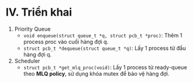 # IV. Triển khai
1. Priority Queue
    - ```void enqueue(struct queue_t *q, struct pcb_t *proc)```: Thêm 1 process proc vào cuối hàng đợi q.
    - ```struct pcb_t *dequeue(struct queue_t *q)```: Lấy 1 process từ đầu hàng đợi q.
2. Scheduler
    - ```struct pcb_t *get_mlq_proc(void)```: Lấy 1 process từ ready-queue theo **MLQ policy**, sử dụng khóa mutex để bảo vệ hàng đợi.